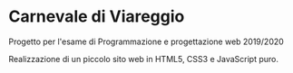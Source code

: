 # Carnevale di Viareggio
Progetto per l'esame di Programmazione e progettazione web 2019/2020

Realizzazione di un piccolo sito web in HTML5, CSS3 e JavaScript puro.